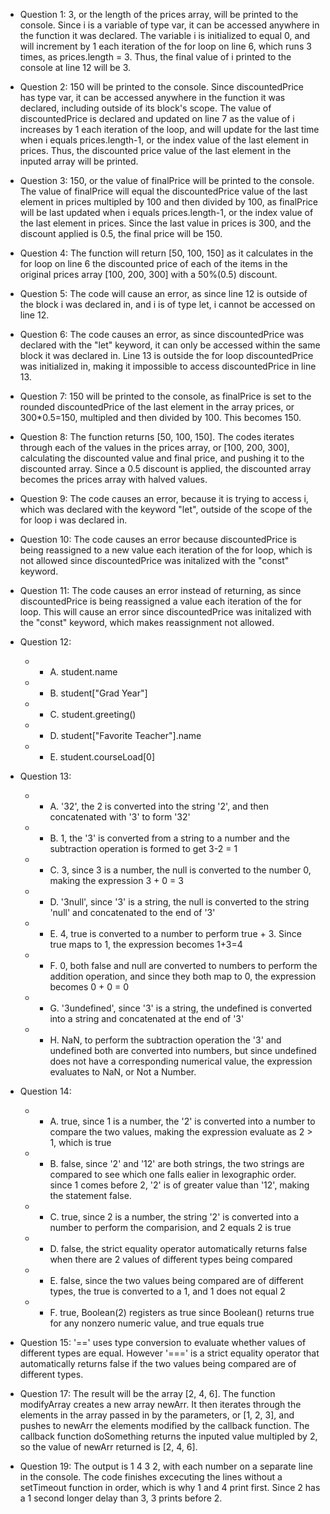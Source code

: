 * Question 1: 3, or the length of the prices array, will be printed to the console. Since i is a variable of type var, it can be accessed anywhere in the function it was declared. The variable i is initialized to equal 0, and will increment by 1 each iteration of the for loop on line 6, which runs 3 times, as prices.length = 3. Thus, the final value of i printed to the console at line 12 will be 3.

* Question 2: 150 will be printed to the console. Since discountedPrice has type var, it can be accessed anywhere in the function it was declared, including outside of its block's scope. The value of discountedPrice is declared and updated on line 7 as the value of i increases by 1 each iteration of the loop, and will update for the last time when i equals prices.length-1, or the index value of the last element in prices. Thus, the discounted price value of the last element in the inputed array will be printed.

* Question 3: 150, or the value of finalPrice will be printed to the console. The value of finalPrice will equal the discountedPrice value of the last element in prices multipled by 100 and then divided by 100, as finalPrice will be last updated when i equals prices.length-1, or the index value of the last element in prices. Since the last value in prices is 300, and the discount applied is 0.5, the final price will be 150.

* Question 4: The function will return [50, 100, 150] as it calculates in the for loop on line 6 the discounted price of each of the items in the original prices array [100, 200, 300] with a 50%(0.5) discount.

* Question 5: The code will cause an error, as since line 12 is outside of the block i was declared in, and i is of type let, i cannot be accessed on line 12.

* Question 6: The code causes an error, as since discountedPrice was declared with the "let" keyword, it can only be accessed within the same block it was declared in. Line 13 is outside the for loop discountedPrice was initialized in, making it impossible to access discountedPrice in line 13.

* Question 7: 150 will be printed to the console, as finalPrice is set to the rounded discountedPrice of the last element in the array prices, or 300*0.5=150, multipled and then divided by 100. This becomes 150.

* Question 8: The function returns [50, 100, 150]. The codes iterates through each of the values in the prices array, or [100, 200, 300], calculating the discounted value and final price, and pushing it to the discounted array. Since a 0.5 discount is applied, the discounted array becomes the prices array with halved values.

* Question 9: The code causes an error, because it is trying to access i, which was declared with the keyword "let", outside of the scope of the for loop i was declared in.

* Question 10: The code causes an error because discountedPrice is being reassigned to a new value each iteration of the for loop, which is not allowed since discountedPrice was initalized with the "const" keyword.

* Question 11: The code causes an error instead of returning, as since discountedPrice is being reassigned a value each iteration of the for loop. This will cause an error since discountedPrice was initalized with the "const" keyword, which makes reassignment not allowed.

* Question 12:  
    * * A. student.name
    * * B. student["Grad Year"]
    * * C. student.greeting()
    * * D. student["Favorite Teacher"].name
    * * E. student.courseLoad[0]

* Question 13:
    * * A. '32', the 2 is converted into the string '2', and then concatenated with '3' to form '32'
    * * B. 1, the '3' is converted from a string to a number and the subtraction operation is formed to get 3-2 = 1
    * * C. 3, since 3 is a number, the null is converted to the number 0, making the expression 3 + 0 = 3
    * * D. '3null', since '3' is a string, the null is converted to the string 'null' and concatenated to the end of '3'
    * * E. 4, true is converted to a number to perform true + 3. Since true maps to 1, the expression becomes 1+3=4
    * * F. 0, both false and null are converted to numbers to perform the addition operation, and since they both map to 0, the expression becomes 0 + 0 = 0
    * * G. '3undefined', since '3' is a string, the undefined is converted into a string and concatenated at the end of '3'
    * * H. NaN, to perform the subtraction operation the '3' and undefined both are converted into numbers, but since undefined does not have a corresponding numerical value, the expression evaluates to NaN, or Not a Number.
* Question 14:
    * * A. true, since 1 is a number, the '2' is converted into a number to compare the two values, making the expression evaluate as 2 > 1, which is true
    * * B. false, since '2' and '12' are both strings, the two strings are compared to see which one falls ealier in lexographic order. since 1 comes before 2, '2' is of greater value than '12', making the statement false.
    * * C. true, since 2 is a number, the string '2' is converted into a number to perform the comparision, and 2 equals 2 is true
    * * D. false, the strict equality operator automatically returns false when there are 2 values of different types being compared
    * * E. false, since the two values being compared are of different types, the true is converted to a 1, and 1 does not equal 2
    * * F. true, Boolean(2) registers as true since Boolean() returns true for any nonzero numeric value, and true equals true
* Question 15:  '==' uses type conversion to evaluate whether values of different types are equal. However '===' is a strict equality operator that automatically returns false if the two values being compared are of different types.
* Question 17:  The result will be the array [2, 4, 6]. The function modifyArray creates a new array newArr. It then iterates through the elements in the array passed in by the parameters, or [1, 2, 3], and pushes to newArr the elements modified by the callback function. The callback function doSomething returns the inputed value multipled by 2, so the value of newArr returned is [2, 4, 6].
* Question 19:  The output is 1 4 3 2, with each number on a separate line in the console. The code finishes excecuting the lines without a setTimeout function in order, which is why 1 and 4 print first. Since 2 has a 1 second longer delay than 3, 3 prints before 2.